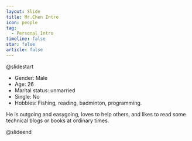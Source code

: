 ```yaml
---
layout: Slide
title: Mr.Chen Intro
icon: people
tag:
  - Personal Intro
timeline: false
star: false
article: false
---
```


@slidestart

- Gender: Male
- Age: 26
- Marital status: unmarried
- Single: No
- Hobbies: Fishing, reading, badminton, programming.

He is outgoing and easygoing, loves to help others, and likes to read some technical blogs or books at ordinary times.

@slideend
